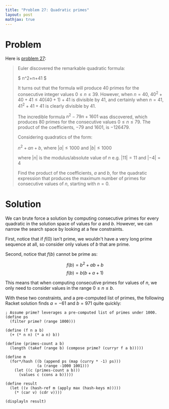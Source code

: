 ```yaml
---
title: "Problem 27: Quadratic primes"
layout: post
mathjax: true
---
```


# Problem
Here is [problem 27](https://projecteuler.net/problem=27):

> Euler discovered the remarkable quadratic formula:
>
> $ n^2+n+41 $
>
>
> It turns out that the formula will produce 40 primes for the consecutive integer values $0 \leq n \leq 39$. However, when $n=40$, $40^2+40+41 \le 40(40+1)+41$ is divisible by 41, and certainly when $n=41$, $41^2+41+41$ is clearly divisible by 41.
>
> The incredible formula $n^2-79n+1601$ was discovered, which produces 80 primes for the consecutive values $0 \leq n \leq 79$. The product of the coefficients, −79 and 1601, is −126479.
>
> Considering quadratics of the form:
>
> $n^2+an+b$, where $\lvert a \rvert \le 1000$ and $\lvert b \rvert \leq 1000$
>
> where $\lvert n \rvert$ is the modulus/absolute value of $n$
> e.g. $\lvert 11 \rvert = 11$ and $\lvert -4 \rvert = 4$
>
> Find the product of the coefficients, $a$ and $b$, for the quadratic expression that produces the maximum number of primes for consecutive values of $n$, starting with $n=0$.

# Solution
We can brute force a solution by computing consecutive primes for every quadratic in the solution space of values for $a$ and $b$.  However, we can narrow the search space by looking at a few constraints.

First, notice that if $f(0)$ isn't prime, we wouldn't have a very long prime sequence at all, so consider only values of $b$ that are prime.

Second, notice that $f(b)$ cannot be prime as:

$$ f(b) = b^2+ab+b $$
$$ f(b) = b(b+a+1) $$

This means that when computing consecutive primes for values of $n$, we only need to consider values in the range $0 \leq n \le b$.

With these two constraints, and a pre-computed list of primes, the following Racket solution finds $a=-61$ and $b=971$ quite quickly:

```Racket
; Assume prime? leverages a pre-computed list of primes under 1000.
(define ps
  (filter prime? (range 1000)))

(define (f n a b)
  (+ (* n n) (* a n) b))

(define (primes-count a b)
  (length (takef (range b) (compose prime? (curryr f a b)))))

(define m
  (for*/hash ((b (append ps (map (curry * -1) ps)))
              (a (range -1000 1001)))
    (let ((c (primes-count a b)))
      (values c (cons a b)))))

(define result
  (let ((v (hash-ref m (apply max (hash-keys m)))))
    (* (car v) (cdr v))))

(displayln result)
```
